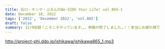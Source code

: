 ```yaml
---
title: 石川・ホンマ・ぶるんのBe-SIDE Your Life! vol.865-1
date: December 18, 2022
tags: ['2022', 'December 2022', 'vol.865']
draft: false
summary: 12/9収録！こそこそやっています、、、熱戦が終了しました…！！本当にお疲れ様でした！！
---
```


http://project-phi.ddo.jp/ishikawa/ishikawa865_1.mp3